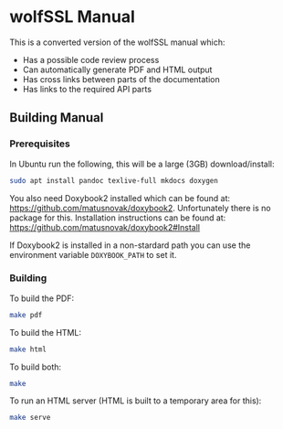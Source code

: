 # wolfSSL Manual

This is a converted version of the wolfSSL manual which:

* Has a possible code review process
* Can automatically generate PDF and HTML output
* Has cross links between parts of the documentation
* Has links to the required API parts

## Building Manual

### Prerequisites

In Ubuntu run the following, this will be a large (3GB) download/install:

```sh
sudo apt install pandoc texlive-full mkdocs doxygen
```

You also need Doxybook2 installed which can be found at: <https://github.com/matusnovak/doxybook2>. Unfortunately there is no package for this. Installation instructions can be found at: <https://github.com/matusnovak/doxybook2#Install>

If Doxybook2 is installed in a non-stardard path you can use the environment variable `DOXYBOOK_PATH` to set it.

### Building

To build the PDF:

```sh
make pdf
```

To build the HTML:

```sh
make html
```

To build both:

```sh
make
```

To run an HTML server (HTML is built to a temporary area for this):

```sh
make serve
```
